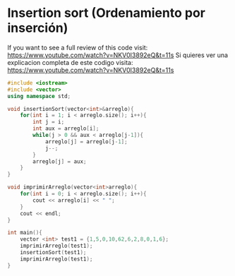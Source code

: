 # Insertion sort (Ordenamiento por inserción)
If you want to see a full review of this code visit: https://www.youtube.com/watch?v=NKV0I3892eQ&t=11s
Si quieres ver una explicacion completa de este codigo visita: https://www.youtube.com/watch?v=NKV0I3892eQ&t=11s

```c++
#include <iostream>
#include <vector>
using namespace std;

void insertionSort(vector<int>&arreglo){
    for(int i = 1; i < arreglo.size(); i++){
        int j = i;
        int aux = arreglo[i];
        while(j > 0 && aux < arreglo[j-1]){
            arreglo[j] = arreglo[j-1];
            j--;
        }
        arreglo[j] = aux;
    }
}

void imprimirArreglo(vector<int>arreglo){
    for(int i = 0; i < arreglo.size(); i++){
        cout << arreglo[i] << " ";
    }
    cout << endl;
}

int main(){
    vector <int> test1 = {1,5,0,10,62,6,2,8,0,1,6};
    imprimirArreglo(test1);
    insertionSort(test1);
    imprimirArreglo(test1);
}

```

